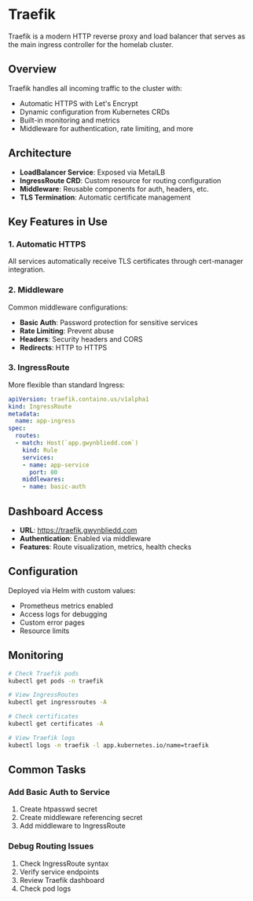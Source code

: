 # Traefik

Traefik is a modern HTTP reverse proxy and load balancer that serves as the main ingress controller for the homelab cluster.

## Overview

Traefik handles all incoming traffic to the cluster with:
- Automatic HTTPS with Let's Encrypt
- Dynamic configuration from Kubernetes CRDs
- Built-in monitoring and metrics
- Middleware for authentication, rate limiting, and more

## Architecture

- **LoadBalancer Service**: Exposed via MetalLB
- **IngressRoute CRD**: Custom resource for routing configuration
- **Middleware**: Reusable components for auth, headers, etc.
- **TLS Termination**: Automatic certificate management

## Key Features in Use

### 1. Automatic HTTPS
All services automatically receive TLS certificates through cert-manager integration.

### 2. Middleware
Common middleware configurations:
- **Basic Auth**: Password protection for sensitive services
- **Rate Limiting**: Prevent abuse
- **Headers**: Security headers and CORS
- **Redirects**: HTTP to HTTPS

### 3. IngressRoute
More flexible than standard Ingress:
```yaml
apiVersion: traefik.containo.us/v1alpha1
kind: IngressRoute
metadata:
  name: app-ingress
spec:
  routes:
  - match: Host(`app.gwynbliedd.com`)
    kind: Rule
    services:
    - name: app-service
      port: 80
    middlewares:
    - name: basic-auth
```

## Dashboard Access

- **URL**: https://traefik.gwynbliedd.com
- **Authentication**: Enabled via middleware
- **Features**: Route visualization, metrics, health checks

## Configuration

Deployed via Helm with custom values:
- Prometheus metrics enabled
- Access logs for debugging
- Custom error pages
- Resource limits

## Monitoring

```bash
# Check Traefik pods
kubectl get pods -n traefik

# View IngressRoutes
kubectl get ingressroutes -A

# Check certificates
kubectl get certificates -A

# View Traefik logs
kubectl logs -n traefik -l app.kubernetes.io/name=traefik
```

## Common Tasks

### Add Basic Auth to Service
1. Create htpasswd secret
2. Create middleware referencing secret
3. Add middleware to IngressRoute

### Debug Routing Issues
1. Check IngressRoute syntax
2. Verify service endpoints
3. Review Traefik dashboard
4. Check pod logs